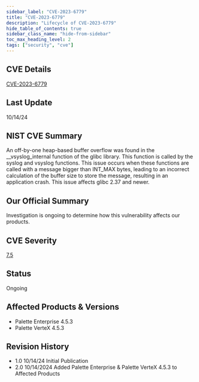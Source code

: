 ```yaml
---
sidebar_label: "CVE-2023-6779"
title: "CVE-2023-6779"
description: "Lifecycle of CVE-2023-6779"
hide_table_of_contents: true
sidebar_class_name: "hide-from-sidebar"
toc_max_heading_level: 2
tags: ["security", "cve"]
---
```


## CVE Details

[CVE-2023-6779](https://nvd.nist.gov/vuln/detail/CVE-2023-6779)

## Last Update

10/14/24

## NIST CVE Summary

An off-by-one heap-based buffer overflow was found in the __vsyslog_internal function of the glibc library. This function is called by the syslog and vsyslog functions. This issue occurs when these functions are called with a message bigger than INT_MAX bytes, leading to an incorrect calculation of the buffer size to store the message, resulting in an application crash. This issue affects glibc 2.37 and newer.

## Our Official Summary

Investigation is ongoing to determine how this vulnerability affects our products.

## CVE Severity

[7.5](https://nvd.nist.gov/vuln/detail/CVE-2023-6779)

## Status

Ongoing

## Affected Products & Versions

- Palette Enterprise 4.5.3
- Palette VerteX 4.5.3

## Revision History

- 1.0 10/14/24 Initial Publication
- 2.0 10/14/2024 Added Palette Enterprise & Palette VerteX 4.5.3 to Affected Products